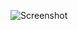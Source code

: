 ![Screenshot](https://raw.githubusercontent.com/Cryakl/Ultimate-RAT-Collection/refs/heads/main/NjRat/HallajProRat/Screenshot.png)
